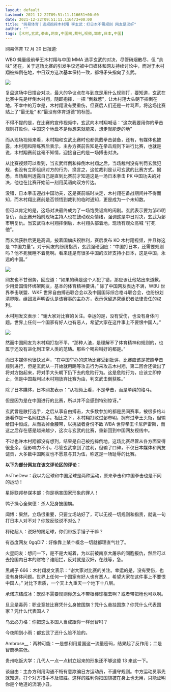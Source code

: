 ```yaml
---
layout: default
Lastmod: 2021-12-22T09:51:11.116651+00:00
date: 2021-12-22T09:51:11.116473+00:00
title: "网易体育｜违规抱摔木村翔 李玄武：打日本不需规则 网友是汉奸"
author: ""
tags: [木村,玄武,拳击,网友,中国网,裁判,视频,邹市,日本,中国]
---
```


网易体育 12 月 20 日报道:

WBO 蝇量级前拳王木村翔与中国 MMA 选手玄武的对决，尽管硝烟散尽，但 “余味” 还在，关于这场比赛的引发争议还被中日媒体和网友持续讨论中，而对于木村翔被摔倒在地，中日双方这次基本保持一致，都将矛头指向了玄武。

![](https://images.weserv.nl/?url=https%3A//chinadigitaltimes.net/chinese/files/2021/12/image-1640163836049.png)

复盘这场中日擂台对决，最大的争议点在与到底是用什么规则打，要知道，玄武在比赛中先是绊倒木村翔，随即抱摔，一招 “倒栽葱”，让木村翔大头朝下摔倒在地。不幸中的万幸是，木村翔没有受重伤，但赛后人们还是一片骂声，将这场比赛贴上了“最无耻” 和“最没有体育道德”的标签。

不得不提的是，在比赛的宣传视频中，玄武向木村翔喊话：“这次我要用你的拳击规则打败你，中国这个地盘不是你想来就能来，想走就能走的地”

而从现场视频来看，木村翔和玄武比赛时也都佩戴拳击装备，还有，有媒体也披露，木村翔和陪练赛后表示，主办方赛前告知是在拳击规则下进行比赛，也就是说，木村翔赛前丝毫不知情，迎接自己的是一场搏击对决。

从比赛视频可以看到，当玄武绊倒和摔倒木村翔之后，当场裁判没有判罚玄武犯规，也没有立即组织对方的行为，换言之，这位裁判是认可玄武的比赛方式。据悉，当场裁判透露自己是直到比赛前才知道这是一场日本拳击 PK 中国功夫的对决，他也在比赛开始前一刻用英语向双方传达。

没错，日本拳击迎战中国功夫，这是赛前临时决定，木村翔在备战期间并不得而知，而木村翔比赛前是否领悟到裁判的临时通知，更是成为一个未知数。

但可以肯定的是，这场对决最终成为了一场饱受诟病的闹剧。玄武表示要为邹市明复仇，而比赛开始前现场主持人也在鼓动观众情绪，强调这是中日对决，玄武为邹市明复仇。当玄武将木村翔摔倒后，木村翔头部着地，现场有观众高喊 “打死他”。

而玄武获胜后更是高调，披着国旗庆祝胜利，赛后发布 KO 木村翔视频，并且称这是 “中国力量”。对于网友的纷纷指责，玄武强硬回应：“中国打日本，还需要规则吗？他不死我睡不着觉啊。看来还是有很多中国的汉奸支持小日本，这是中国，永远的中国。”

![](https://images.weserv.nl/?url=https%3A//chinadigitaltimes.net/chinese/files/2021/12/image-1640163848071.png)

网友也不甘弱势，回应道：“如果的确是这个人犯了错，那应该让他站出来道歉，少用爱国情怀绑架网友，基本的体育精神要讲。” 除了中国网友表达不满，WBU 世界拳击联盟、WKF 世界自由搏击联合会以及中国国际综合格斗联合会，也纷纷划清界限，组团发声明否认是该赛事的主办方，表示保留追究组织者法律责任的权利。

木村翔发文表示：“谢大家对比赛的关注。幸运的是，没有受伤，也没有身体问题。世界上任何一个国家有好人也有恶人，希望大家在这件事上不要恨中国人。”

![](https://images.weserv.nl/?url=https%3A//chinadigitaltimes.net/chinese/files/2021/12/image-1640164841379.png)

然而中国网友为木村翔打抱不平，“那种人渣，是理解不了体育精神和规则的，也属于还没有进化到正常人类的范畴。那些个喝彩叫好的都是。”

而日本媒体也很快发声，“在中国举办的这场比赛受到批评，比赛应该是按照拳击规则进行，但是玄武从一开始就用踢等攻击行为来攻击木村翔，第二回合还做出了将对方抱起来，将对手大头朝下扔下去的危险行为。这是危险行为，应该立即停止，但是中国裁判以木村翔放弃比赛为由，判玄武击倒获胜。”

除了日本媒体，日本网友表示：“从视频上看，不是拳击，而是单纯的格斗。

但是因为是在中国进行的比赛，所以并不会感到特别惊讶。”

玄武曾是散打选手，之后从事自由搏击，大多数参加的都是民间赛事，被很多格斗迷看作是一名网红选手。相比之下，木村翔打败过邹市明，拥有过拳王头衔，但输给田中恒成，从而丢掉金腰带，以挑战者身份不敌 WBA 世界拳王卡尼萨雷斯，而这之后存在感是越来越少，这次与玄武的比赛，重新回到中国网友视线中。

不过也许木村翔都没有想到，结果是自己被抱摔倒地。这场比赛尽管从各方面显得很业余，但影响力不小，尽管玄武拿到了胜利，但输了口碑，不仅日本媒体和网友谴责，大多数中国网友也不愿意与其为伍，称这是一场耻辱的比赛。

**以下为部分网友在该文评论区的评论：**

AsTheDew：我以为足球和中国足球是两种运动，原来拳击和中国拳击也是不同的运动！

星际联邦参谋本部：你是祸害国家形象的罪人！

鸭子操心全聚德：杀人犯身披国旗。

闻博：果然，立场很重要，只要立场站好了，可以无视一切规则和指责，就说一句打日本人对不对？你敢反驳说不对么？

秤砣超人：说好的踢足球，你们带扳手锤子干嘛？

有态度网友 0gqDI7：好像靠上某个概念一切就都理直气壮了。

火星网友：想问一下，是不是大喊着，为以前被南京大屠杀的同胞报仇，然后可以去抢国内日本的财物？谁阻拦，反对就是汉奸，在线等，急。

黑胡子 666：木村翔发文表示：“谢大家对比赛的关注。幸运的是，没有受伤，也没有身体问题。世界上任何一个国家有好人也有恶人，希望大家在这件事上不要恨中国人。” 对比下素质，一个天上九重天一个地下十八层。

承诺冻结成冰：既然不需要规则你怎么不带根棒球棍去啊？或者带把枪也可以啊。

旦旦是毒药：职业竞技比赛凭什么身披国旗？凭什么悬挂国旗？你凭什么代表国家？凭什么代表国人？

乌云必力格：你把这么多国人当成跟你一样弱智吗？

今夜阴到小雨：都玄武了还什么脸不脸的。

Ambrose\_\_：两种可能：一是想利用爱国这一流量密码，结果起了反作用；二是智商确实低。

贵州吃饭大学：几代人一点一点树立起来的形象还不够这傻 13 来这一下。

谈自由：主办方利用沟通不畅有意欺骗日方运动员，不遵守规则。中方运动员事先就知道，打个对方措手不及取胜。这样的胜利你把国旗披在身上也无用，只能证明你是个地道的流氓小丑。

